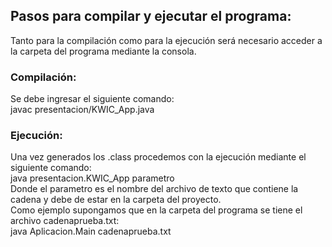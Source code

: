 ## Pasos para compilar y ejecutar el programa:
Tanto para la compilación como para la ejecución será necesario acceder a la carpeta del programa mediante la consola.

### Compilación:
Se debe ingresar el siguiente comando:   
javac presentacion/KWIC_App.java

### Ejecución:
Una vez generados los .class procedemos con la ejecución mediante el siguiente comando:  
java presentacion.KWIC_App parametro  
Donde el parametro es el nombre del archivo de texto que contiene la cadena y debe de estar en la carpeta del proyecto.  
Como ejemplo supongamos que en la carpeta del programa se tiene el archivo cadenaprueba.txt:  
java Aplicacion.Main cadenaprueba.txt
